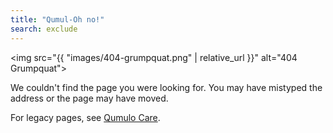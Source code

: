 ```yaml
---
title: "Qumul-Oh no!"
search: exclude
---
```


<img src="{{ "images/404-grumpquat.png" | relative_url }}" alt="404 Grumpquat">

We couldn't find the page you were looking for.
You may have mistyped the address or the page may have moved.

For legacy pages, see [Qumulo Care](https://care.qumulo.com).
